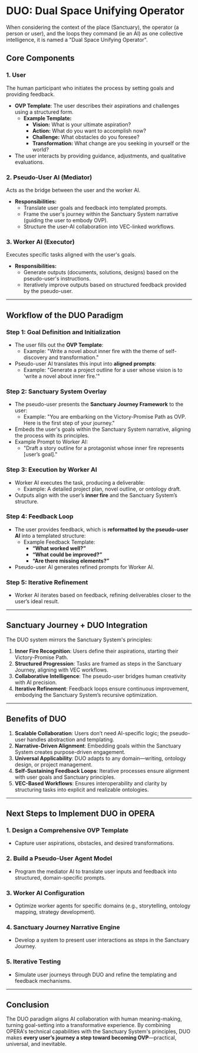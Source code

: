 # **DUO: Dual Space Unifying Operator**

When considering the context of the place (Sanctuary), the operator (a person or user), and the loops they command (ie an AI) as one collective intelligence, it is named a "Dual Space Unifying Operator".

## **Core Components**

### 1. **User**
The human participant who initiates the process by setting goals and providing feedback.
- **OVP Template**: The user describes their aspirations and challenges using a structured form.
  - **Example Template:**
    - **Vision:** What is your ultimate aspiration?
    - **Action:** What do you want to accomplish now?
    - **Challenge:** What obstacles do you foresee?
    - **Transformation:** What change are you seeking in yourself or the world?
- The user interacts by providing guidance, adjustments, and qualitative evaluations.

### 2. **Pseudo-User AI (Mediator)**
Acts as the bridge between the user and the worker AI.
- **Responsibilities:**
  - Translate user goals and feedback into templated prompts.
  - Frame the user's journey within the Sanctuary System narrative (guiding the user to embody OVP).
  - Structure the user-AI collaboration into VEC-linked workflows.

### 3. **Worker AI (Executor)**
Executes specific tasks aligned with the user's goals.
- **Responsibilities:**
  - Generate outputs (documents, solutions, designs) based on the pseudo-user's instructions.
  - Iteratively improve outputs based on structured feedback provided by the pseudo-user.

---

## **Workflow of the DUO Paradigm**

### **Step 1: Goal Definition and Initialization**
- The user fills out the **OVP Template**:
  - Example: "Write a novel about inner fire with the theme of self-discovery and transformation."
- Pseudo-user AI translates this input into **aligned prompts**:
  - Example: "Generate a project outline for a user whose vision is to 'write a novel about inner fire.'"

### **Step 2: Sanctuary System Overlay**
- The pseudo-user presents the **Sanctuary Journey Framework** to the user:
  - Example: "You are embarking on the Victory-Promise Path as OVP. Here is the first step of your journey."
- Embeds the user's goals within the Sanctuary System narrative, aligning the process with its principles.
- Example Prompt to Worker AI:
  - "Draft a story outline for a protagonist whose inner fire represents [user’s goal]."

### **Step 3: Execution by Worker AI**
- Worker AI executes the task, producing a deliverable:
  - Example: A detailed project plan, novel outline, or ontology draft.
- Outputs align with the user’s **inner fire** and the Sanctuary System’s structure.

### **Step 4: Feedback Loop**
- The user provides feedback, which is **reformatted by the pseudo-user AI** into a templated structure:
  - Example Feedback Template:
    - **“What worked well?”**
    - **“What could be improved?”**
    - **“Are there missing elements?”**
- Pseudo-user AI generates refined prompts for Worker AI.

### **Step 5: Iterative Refinement**
- Worker AI iterates based on feedback, refining deliverables closer to the user’s ideal result.

---

## **Sanctuary Journey + DUO Integration**

The DUO system mirrors the Sanctuary System's principles:
1. **Inner Fire Recognition**: Users define their aspirations, starting their Victory-Promise Path.
2. **Structured Progression**: Tasks are framed as steps in the Sanctuary Journey, aligning with VEC workflows.
3. **Collaborative Intelligence**: The pseudo-user bridges human creativity with AI precision.
4. **Iterative Refinement**: Feedback loops ensure continuous improvement, embodying the Sanctuary System’s recursive optimization.

---

## **Benefits of DUO**

1. **Scalable Collaboration**: Users don’t need AI-specific logic; the pseudo-user handles abstraction and templating.
2. **Narrative-Driven Alignment**: Embedding goals within the Sanctuary System creates purpose-driven engagement.
3. **Universal Applicability**: DUO adapts to any domain—writing, ontology design, or project management.
4. **Self-Sustaining Feedback Loops**: Iterative processes ensure alignment with user goals and Sanctuary principles.
5. **VEC-Based Workflows**: Ensures interoperability and clarity by structuring tasks into explicit and realizable ontologies.

---

## **Next Steps to Implement DUO in OPERA**

### 1. **Design a Comprehensive OVP Template**
- Capture user aspirations, obstacles, and desired transformations.

### 2. **Build a Pseudo-User Agent Model**
- Program the mediator AI to translate user inputs and feedback into structured, domain-specific prompts.

### 3. **Worker AI Configuration**
- Optimize worker agents for specific domains (e.g., storytelling, ontology mapping, strategy development).

### 4. **Sanctuary Journey Narrative Engine**
- Develop a system to present user interactions as steps in the Sanctuary Journey.

### 5. **Iterative Testing**
- Simulate user journeys through DUO and refine the templating and feedback mechanisms.

---

## **Conclusion**

The DUO paradigm aligns AI collaboration with human meaning-making, turning goal-setting into a transformative experience. By combining OPERA's technical capabilities with the Sanctuary System's principles, DUO makes **every user’s journey a step toward becoming OVP**—practical, universal, and inevitable.
